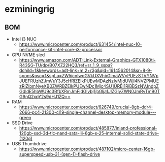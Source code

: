 # ezminingrig

## BOM
- Intel i3 NUC
  - https://www.microcenter.com/product/631454/intel-nuc-10-performance-kit-intel-core-i3-processor 
- GPU NVME sled
  - https://www.amazon.com/ADT-Link-External-Graphics-GTX1080ti-R43SG-TU/dp/B07XZ22HQ3/ref=sr_1_9_sspa?dchild=1&keywords=adt-link+m.2+r3g&qid=1614562014&sr=8-9-spons&psc=1&spLa=ZW5jcnlwdGVkUXVhbGlmaWVyPUEzSTVYNVpJUEFRUzhZJmVuY3J5cHRlZElkPUEwMDAzNzIyMjdUWjI4NVZPMUEzRiZlbmNyeXB0ZWRBZElkPUEwNDc1Mjc4SU1UREI1RlBBSzNVJndpZGdldE5hbWU9c3BfbXRmJmFjdGlvbj1jbGlja1JlZGlyZWN0JmRvTm90TG9nQ2xpY2s9dHJ1ZQ==
- RAM
  - https://www.microcenter.com/product/626749/crucial-8gb-ddr4-2666-pc4-21300-cl19-single-channel-desktop-memory-module---green 
- SSD Drive
  - https://www.microcenter.com/product/485877/inland-professional-120gb-ssd-3d-tlc-nand-sata-iii-6gb-s-25-internal-solid-state-drive-(120g)
- USB Thumbdrive
  - https://www.microcenter.com/product/487102/micro-center-16gb-superspeed-usb-31-(gen-1)-flash-drive  
